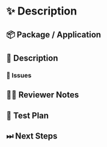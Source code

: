 <!---
Thanks for filing a pull request 😄 ! Before you submit, please check open/closed issues since someone might have pushed the same thing before!
-->

# ✨ Description

<!--- Provide a general summary of the changes here -->

## 📦 Package / Application

<!-- In what package(s) or application(s) would you like to add your feature request? -->
<!-- [e.g.: @sensenet/query or sn-dms-demo ] -->

## 📖 Description

<!---
Provide some background and a description of your work
-->

### 🎫 Issues

<!---
* List and link relevant issues here
-->

## 👩‍💻 Reviewer Notes

<!---
Provide some notes for reviewers to help them to give you targeted feedback
-->

## 📑 Test Plan

<!---
Please provide a summary of the tests affected by this work and any unique strategies employed in testing the feature
-->

## ⏭ Next Steps

<!---
If there is relevant follow-up work to this PR, please list any existing issues or provide brief descriptions of what you would like to do next
-->
